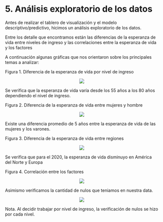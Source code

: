 # 5. **Análisis exploratorio de los datos**

Antes de realizar el tablero de visualización y el modelo descriptivo/predictivo, hicimos un análisis exploratorio de los datos.

Entre los detalle que encontramos están las diferencias de la esperanza de vida entre niveles de ingreso y las correlaciones entre la esperanza de vida y los factores

A continuación algunas gráficas que nos orientaron sobre los principales temas a analizar:


Figura 1. Diferencia de la esperanza de vida por nivel de ingreso
<center> <img src="https://i.imgur.com/54EEPf2.png"> </center>

Se verifica que la esperanza de vida varía desde los 55 años a los 80 años dependiendo el nivel de ingreso.

Figura 2. Diferencia de la esperanza de vida entre mujeres y hombre
<center> <img src="https://i.imgur.com/Tt8HgTv.png"> </center>

Existe una diferencia promedio de 5 años entre la esperanza de vida de las mujeres y los varones.

Figura 3. Diferencia de la esperanza de vida entre regiones
<center> <img src="https://i.imgur.com/Xfv9PyA.png"> </center>

Se verifica que para el 2020, la esperanza de vida disminuyo en América del Norte y Europa


Figura 4. Correlación entre los factores
<center> <img src="https://i.imgur.com/6npZTqG.png"> </center>

 

Asimismo verificamos la cantidad de nulos que teniamos en nuestra data.

<center> <img src="https://i.imgur.com/wUjx0od.png"> </center>

Nota. Al decidir trabajar por nivel de ingreso, la verificación de nulos se hizo por cada nivel.
